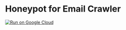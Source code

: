 # Honeypot for Email Crawler

[![Run on Google Cloud](https://storage.googleapis.com/cloudrun/button.svg)](https://deploy.cloud.run/?git_repo=https://github.com/hasantayyar/email-honeypot.git)

